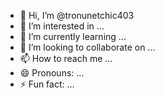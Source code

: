 - 👋 Hi, I’m @tronunetchic403
- 👀 I’m interested in ...
- 🌱 I’m currently learning ...
- 💞️ I’m looking to collaborate on ...
- 📫 How to reach me ...
- 😄 Pronouns: ...
- ⚡ Fun fact: ...

<!---
tronunetchic403/tronunetchic403 is a ✨ special ✨ repository because its `README.md` (this file) appears on your GitHub profile.
You can click the Preview link to take a look at your changes.
---      mMmMMmm  mmm  m
Hi, I,m @tronunetchic403 
-----I am intrested in simple ways to pen and have fun learning code ect.hopefully I can make some paper while im at it Its hard out here for a pimp I am looking for anyone who can help or 
could use my help and benifit both of us while building new contacts and learning how to make paper .I have some experience with carding and c out for some lost contacts.Any questions contact me 
at 
